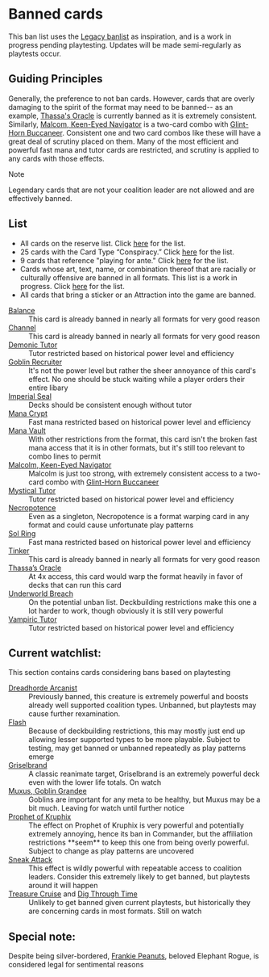 # Banned cards
This ban list uses the [Legacy banlist](https://magic.wizards.com/en/banned-restricted-list) as inspiration, and is a work in progress pending playtesting. Updates will be made semi-regularly as playtests occur. 

## Guiding Principles
Generally, the preference to not ban cards. However, cards that are overly damaging to the spirit of the format may need to be banned-- as an example, [Thassa's Oracle](https://scryfall.com/card/thb/73/thassas-oracle) is currently banned as it is extremely consistent. Similarly, [Malcom, Keen-Eyed Navigator](https://scryfall.com/card/lcc/161/malcolm-keen-eyed-navigator) is a two-card combo with [Glint-Horn Buccaneer](https://scryfall.com/card/m20/141/glint-horn-buccaneer). Consistent one and two card combos like these will have a great deal of scrutiny placed on them. Many of the most efficient and powerful fast mana and tutor cards are restricted, and scrutiny is applied to any cards with those effects.

> [!NOTE]
> Legendary cards that are not your coalition leader are not allowed and are effectively banned.

## List
* All cards on the reserve list. Click [here](https://magic.wizards.com/en/news/announcements/official-reprint-policy) for the list.
* 25 cards with the Card Type “Conspiracy.” Click [here](https://gatherer.wizards.com/Pages/Search/Default.aspx?action=advanced&special=true&type=+%5b%22Conspiracy%22%5d) for the list.
* 9 cards that reference "playing for ante." Click [here](https://gatherer.wizards.com/Pages/Search/Default.aspx?action=advanced&text=+%5b%22%20ante.%22%5d) for the list.
* Cards whose art, text, name, or combination thereof that are racially or culturally offensive are banned in all formats. This list is a work in progress. Click [here](https://magic.wizards.com/en/news/announcements/depictions-racism-magic-2020-06-10) for the list.
* All cards that bring a sticker or an Attraction into the game are banned.

<dl>
<dt><a href="https://scryfall.com/card/ema/2/balance">Balance</a></dt>
	<dd>This card is already banned in nearly all formats for very good reason</dd>
<dt><a href="https://scryfall.com/card/ima/157/channel">Channel</a></dt>
	<dd>This card is already banned in nearly all formats for very good reason</dd>
<dt><a href="https://scryfall.com/card/cmm/150/demonic-tutor">Demonic Tutor</a></dt>
	<dd>Tutor restricted based on historical power level and efficiency</dd>
<dt><a href="https://scryfall.com/card/6ed/186/goblin-recruiter">Goblin Recruiter</a></dt>
	<dd>It's not the power level but rather the sheer annoyance of this card's effect. No one should be stuck waiting while a player orders their entire libary</dd>
<dt><a href="https://scryfall.com/card/2x2/354/imperial-seal">Imperial Seal</a></dt>
	<dd>Decks should be consistent enough without tutor</dd>
<dt><a href="https://scryfall.com/card/2xm/270/mana-crypt">Mana Crypt</a></dt>
	<dd>Fast mana restricted based on historical power level and efficiency</dd>
<dt><a href="https://scryfall.com/card/2x2/308/mana-vault">Mana Vault</a></dt>
	<dd>With other restrictions from the format, this card isn't the broken fast mana access that it is in other formats, but it's still too relevant to combo lines to permit</dd>
<dt><a href="https://scryfall.com/card/lcc/161/malcolm-keen-eyed-navigator)">Malcolm, Keen-Eyed Navigator</a></dt>
	<dd>Malcolm is just too strong, with extremely consistent access to a two-card combo with <a href="https://scryfall.com/card/m20/141/glint-horn-buccaneer">Glint-Horn Buccaneer</a></dd>
<dt><a href="https://scryfall.com/card/ema/62/mystical-tutor)">Mystical Tutor</a></dt>
	<dd>Tutor restricted based on historical power level and efficiency</dd>
<dt><a href="https://scryfall.com/card/ima/98/necropotence)">Necropotence</a></dt>
	<dd>Even as a singleton, Necropotence is a format warping card in any format and could cause unfortunate play patterns</dd>
<dt><a href="https://scryfall.com/card/cmm/410/sol-ring)">Sol Ring</a></dt>
	<dd>Fast mana restricted based on historical power level and efficiency</dd>
<dt><a href="https://scryfall.com/card/ulg/45/tinker">Tinker</a></dt>
	<dd>This card is already banned in nearly all formats for very good reason</dd>
<dt><a href="https://scryfall.com/card/thb/73/thassas-oracle">Thassa’s Oracle</a></dt>
	<dd>At 4x access, this card would warp the format heavily in favor of decks that can run this card</dd>
<dt><a href="https://scryfall.com/card/thb/161/underworld-breach">Underworld Breach</a></dt>
	<dd>On the potential unban list. Deckbuilding restrictions make this one a lot harder to work, though obviously it is still very powerful</dd>
<dt><a href="https://scryfall.com/card/cmr/156/vampiric-tutor">Vampiric Tutor</a></dt>
	<dd>Tutor restricted based on historical power level and efficiency</dd>
</dl>

## Current watchlist:
This section contains cards considering bans based on playtesting
<dl>
<dt><a href="https://scryfall.com/card/war/125/dreadhorde-arcanist">Dreadhorde Arcanist</a></td>
    <dd>Previously banned, this creature is extremely powerful and boosts already well supported coalition types. Unbanned, but playtests may cause further rexamination.</dd>
<dt><a href="https://scryfall.com/card/a25/57/flash">Flash</a></dt>
	<dd>Because of deckbuilding restrictions, this may mostly just end up allowing lesser supported types to be more playable. Subject to testing, may get banned or unbanned repeatedly as play patterns emerge</dd>
<dt><a href="https://scryfall.com/card/mm3/72/griselbrand">Griselbrand</a></dt>
	<dd>A classic reanimate target, Griselbrand is an extremely powerful deck even with the lower life totals. On watch</dd>
<dt><a href="https://scryfall.com/card/jmp/24/muxus-goblin-grandee">Muxus, Goblin Grandee</a></dt>
	<dd>Goblins are important for any meta to be healthy, but Muxus may be a bit much. Leaving for watch until further notice</dd>
<dt><a href="https://scryfall.com/card/ths/199/prophet-of-kruphix">Prophet of Kruphix</a></dt>
	<dd>The effect on Prophet of Kruphix is very powerful and potentially extremely annoying, hence its ban in Commander, but the affiliation restrictions **seem** to keep this one from being overly powerful. Subject to change as play patterns are uncovered</dd>
<dt><a href="https://scryfall.com/card/dmr/139/sneak-attack">Sneak Attack</a></dt>
	<dd>This effect is wildly powerful with repeatable access to coalition leaders. Consider this extremely likely to get banned, but playtests around it will happen</dd>
<dt><a href="https://scryfall.com/card/ncc/237/treasure-cruise">Treasure Cruise</a> and <a href="https://scryfall.com/card/ncc/219/dig-through-time">Dig Through Time</a></dt>
	<dd>Unlikely to get banned given current playtests, but historically they are concerning cards in most formats. Still on watch</dd>
</dl>

## Special note:
Despite being silver-bordered, [Frankie Peanuts](https://scryfall.com/card/und/5/frankie-peanuts), beloved Elephant Rogue, is considered legal for sentimental reasons
